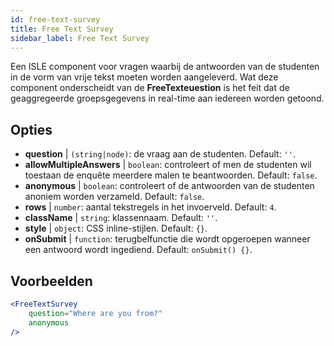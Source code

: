 ```yaml
---
id: free-text-survey 
title: Free Text Survey
sidebar_label: Free Text Survey
---
```


Een ISLE component voor vragen waarbij de antwoorden van de studenten in de vorm van vrije tekst moeten worden aangeleverd. Wat deze component onderscheidt van de **FreeTexteuestion** is het feit dat de geaggregeerde groepsgegevens in real-time aan iedereen worden getoond.

## Opties

* __question__ | `(string|node)`: de vraag aan de studenten. Default: `''`.
* __allowMultipleAnswers__ | `boolean`: controleert of men de studenten wil toestaan de enquête meerdere malen te beantwoorden. Default: `false`.
* __anonymous__ | `boolean`: controleert of de antwoorden van de studenten anoniem worden verzameld. Default: `false`.
* __rows__ | `number`: aantal tekstregels in het invoerveld. Default: `4`.
* __className__ | `string`: klassennaam. Default: `''`.
* __style__ | `object`: CSS inline-stijlen. Default: `{}`.
* __onSubmit__ | `function`: terugbelfunctie die wordt opgeroepen wanneer een antwoord wordt ingediend. Default: `onSubmit() {}`.


## Voorbeelden

```jsx live
<FreeTextSurvey 
    question="Where are you from?"
    anonymous
/>
``` 

